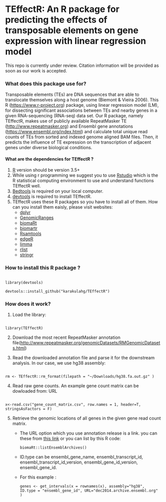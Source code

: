 # TEffectR: An R package for predicting the effects of transposable elements on gene expression with linear regression model
This repo is currently under review. Citation information will be provided as soon as our work is accepted. 
### What does this package use for? 
Transposable elements (TEs) are DNA sequences that are able to translocate themselves along a host genome (Biemont & Vieira 2006). This R (https://www.r-project.org) package, using linear regression model (LM), for dissecting significant associations between TEs and nearby genes in a given RNA-sequencing (RNA-seq) data set. Our R package, namely TEffectR, makes use of publicly available RepeatMasker TE (http://www.repeatmasker.org) and Ensembl gene annotations (https://www.ensembl.org/index.html) and calculate total unique read counts of TEs from sorted and indexed genome aligned BAM files. Then, it predicts the influence of TE expression on the transcription of adjacent genes under diverse biological conditions.

#### What are the dependencies for TEffectR ?
1. [R](https://www.r-project.org/) version should be version 3.5+
2. While using r programming we suggest you to use [Rstudio](https://www.rstudio.com/products/rstudio/download/) which is the R statistical computing environment to use and understand functions TEffectR well.
3. [Bedtools](https://bedtools.readthedocs.io/en/latest/content/installation.html) is required on your local computer.
4. [devtools](https://cran.r-project.org/web/packages/devtools/readme/README.html) is required to install TEffectR.
5. TEffectR uses these R packages so you have to install all of them. How can you install them eaisly, please visit websites:
    - [dplyr](https://dplyr.tidyverse.org/)
    - [GenomicRanges](https://bioconductor.org/packages/release/bioc/html/GenomicRanges.html)
    - [biomaRt](https://bioconductor.org/packages/release/bioc/html/biomaRt.html)
    - [biomartr](https://cran.r-project.org/web/packages/biomartr/readme/README.html)
    - [Rsamtools](https://www.bioconductor.org/packages//2.10/bioc/html/Rsamtools.html)
    - [edgeR](https://bioconductor.org/packages/release/bioc/html/edgeR.html)
    - [limma](https://bioconductor.org/packages/release/bioc/html/limma.html)
    - [rlist](https://renkun-ken.github.io/rlist/)
    - [stringr](https://github.com/tidyverse/stringr)

### How to install this R package ?
```

library(devtools)

devtools::install_github("karakulahg/TEffectR")

```

### How does it work?

1. Load the library:
```

library(TEffectR)

```

2. Download the most recent RepeatMasker annotation file(http://www.repeatmasker.org/genomicDatasets/RMGenomicDatasets.html)

3. Read the downloaded annotation file and parse it for the downstream analysis. In our case, we use hg38 assembly:
```

rm <- TEffectR::rm_format(filepath = "~/Downloads/hg38.fa.out.gz" )

```
4. Read raw gene counts. An example gene count matrix can be dowloaded from: URL
```

x<-read.csv("gene_count_matrix.csv", row.names = 1, header=T, stringsAsFactors = F)

```
5. Retrieve the genomic locations of all genes in the given gene read count matrix.

    - The URL option which you use annotation release is a link. you can these from [this link](https://www.bioconductor.org/packages/devel/bioc/vignettes/biomaRt/inst/doc/biomaRt.html) or you can list by this R code:  
    
        ```
        biomaRt::listEnsemblArchives()    
        ```
    
    - ID.type can be ensembl_gene_name, ensembl_transcript_id, ensembl_transcript_id_version, ensembl_gene_id_version, ensembl_gene_id.
    
    - For this example :
    
        ```
        genes <- get_intervals(x = rownames(x), assembly="hg38", ID.type = "ensembl_gene_id", URL="dec2014.archive.ensembl.org" ) 

        ```
